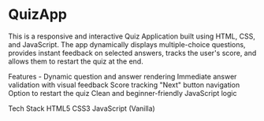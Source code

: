 # QuizApp
This is a responsive and interactive Quiz Application built using HTML, CSS, and JavaScript. The app dynamically displays multiple-choice questions, provides instant feedback on selected answers, tracks the user's score, and allows them to restart the quiz at the end.

Features - 
Dynamic question and answer rendering
Immediate answer validation with visual feedback
Score tracking
"Next" button navigation
Option to restart the quiz
Clean and beginner-friendly JavaScript logic

Tech Stack
HTML5
CSS3
JavaScript (Vanilla)
